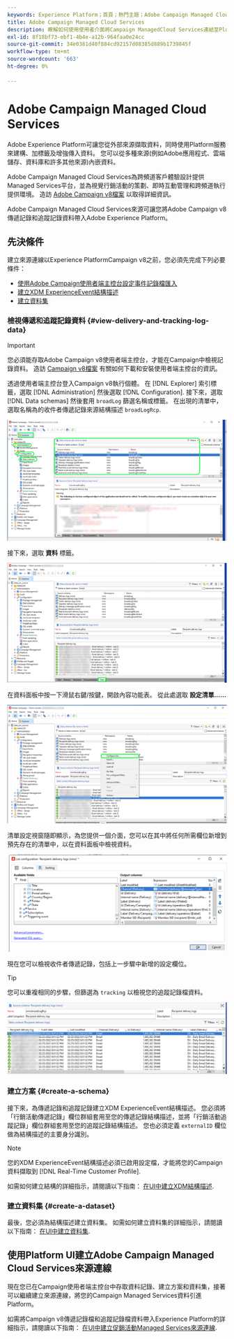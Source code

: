 ```yaml
---
keywords: Experience Platform；首頁；熱門主題；Adobe Campaign Managed Cloud Services；行銷活動；campaign managed services
title: Adobe Campaign Managed Cloud Services
description: 瞭解如何使用使用者介面將Campaign ManagedCloud Services連結至Platform
exl-id: 8f18bf73-ebf1-4b4e-a12b-964faa0e24cc
source-git-commit: 34e0381d40f884cd92157d08385d889b1739845f
workflow-type: tm+mt
source-wordcount: '663'
ht-degree: 0%

---
```


# Adobe Campaign Managed Cloud Services

Adobe Experience Platform可讓您從外部來源擷取資料，同時使用Platform服務來建構、加標籤及增強傳入資料。 您可以從多種來源(例如Adobe應用程式、雲端儲存、資料庫和許多其他來源)內嵌資料。

Adobe Campaign Managed Cloud Services為跨頻道客戶體驗設計提供Managed Services平台，並為視覺行銷活動的策劃、即時互動管理和跨頻道執行提供環境。 造訪 [Adobe Campaign v8檔案](https://experienceleague.adobe.com/docs/campaign/campaign-v8/campaign-home.html?lang=en) 以取得詳細資訊。

Adobe Campaign Managed Cloud Services來源可讓您將Adobe Campaign v8傳遞記錄和追蹤記錄資料帶入Adobe Experience Platform。

## 先決條件

建立來源連線以Experience PlatformCampaign v8之前，您必須先完成下列必要條件：

* [使用Adobe Campaign使用者端主控台設定事件記錄檔匯入](#view-delivery-and-tracking-log-data)
* [建立XDM ExperienceEvent結構描述](#create-a-schema)
* [建立資料集](#create-a-dataset)

### 檢視傳遞和追蹤記錄資料 {#view-delivery-and-tracking-log-data}

>[!IMPORTANT]
>
>您必須能存取Adobe Campaign v8使用者端主控台，才能在Campaign中檢視記錄資料。 造訪 [Campaign v8檔案](https://experienceleague.adobe.com/docs/campaign/campaign-v8/deploy/connect.html?lang=en) 有關如何下載和安裝使用者端主控台的資訊。

透過使用者端主控台登入Campaign v8執行個體。 在 [!DNL Explorer] 索引標籤，選取 [!DNL Administration] 然後選取 [!DNL Configuration]. 接下來，選取 [!DNL Data schemas] 然後套用 `broadLog` 篩選名稱或標籤。 在出現的清單中，選取名稱為的收件者傳遞記錄來源結構描述 `broadLogRcp`.

![Adobe Campaign v8使用者端主控台已選取瀏覽器索引標籤，管理、設定和資料結構描述節點已展開，篩選設定為「廣泛」。](./images/campaign/explorer.png)

接下來，選取 **資料** 標籤。

![已選取資料索引標籤的Adobe Campaign v8使用者端主控台。](./images/campaign/data.png)

在資料面板中按一下滑鼠右鍵/按鍵，開啟內容功能表。 從此處選取 **設定清單……**

![開啟內容功能表並選取設定清單選項的Adobe Campaign v8使用者端主控台。](./images/campaign/configure.png)

清單設定視窗隨即顯示，為您提供一個介面，您可以在其中將任何所需欄位新增到預先存在的清單中，以在資料面板中檢視資料。

![收件者傳遞記錄的設定清單，可新增供檢視。](./images/campaign/list-configuration.png)

現在您可以檢視收件者傳遞記錄，包括上一步驟中新增的設定欄位。

>[!TIP]
>
>您可以重複相同的步驟，但篩選為 `tracking` 以檢視您的追蹤記錄檔資料。

![收件者傳遞記錄會顯示其上次修改名稱、傳遞管道、內部傳遞名稱和標籤的資訊。](./images/campaign/recipient-delivery-logs.png)

### 建立方案 {#create-a-schema}

接下來，為傳遞記錄和追蹤記錄建立XDM ExperienceEvent結構描述。 您必須將「行銷活動傳遞記錄」欄位群組套用至您的傳遞記錄結構描述，並將「行銷活動追蹤記錄」欄位群組套用至您的追蹤記錄結構描述。 您也必須定義 `externalID` 欄位做為結構描述的主要身分識別。

>[!NOTE]
>
>您的XDM ExperienceEvent結構描述必須已啟用設定檔，才能將您的Campaign資料擷取到 [!DNL Real-Time Customer Profile].

如需如何建立結構的詳細指示，請閱讀以下指南： [在UI中建立XDM結構描述](../../../xdm/tutorials/create-schema-ui.md).

### 建立資料集 {#create-a-dataset}

最後，您必須為結構描述建立資料集。 如需如何建立資料集的詳細指示，請閱讀以下指南： [在UI中建立資料集](../../../catalog/datasets/user-guide.md).

## 使用Platform UI建立Adobe Campaign Managed Cloud Services來源連線

現在您已在Campaign使用者端主控台中存取資料記錄、建立方案和資料集，接著可以繼續建立來源連線，將您的Campaign Managed Services資料引進Platform。

如需將Campaign v8傳遞記錄檔和追蹤記錄檔資料帶入Experience Platform的詳細指示，請閱讀以下指南： [在UI中建立促銷活動Managed Services來源連線](../../tutorials/ui/create/adobe-applications/campaign.md).
